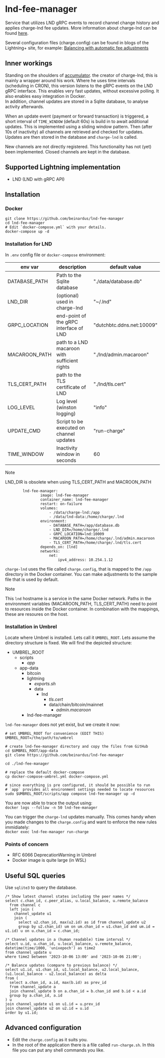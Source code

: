 # lnd-fee-manager

Service that utilizes LND gRPC events to record channel change history and applies charge-lnd fee updates.
More information about charge-lnd can be found [here](https://github.com/accumulator/charge-lnd).

Several configuration files (charge.config) can be found in blogs of the Lightning+ site, for example:
[Balancing with automatic fee adjustments](https://lightningnetwork.plus/posts/185)

## Inner workings

Standing on the shoulders of [accumulator](https://github.com/accumulator). the creator of charge-lnd, this is mainly a wrapper around his work. Where he uses time intervals (scheduling in CRON), this version listens to the gRPC events on the LND gRPC interface. This enables very fast updates, without excessive polling. It also enables easy integration in Docker.  
In addition, channel updates are stored in a Sqlite database, to analyse activity afterwards.

When an update event (payment or forward transaction) is triggered, a short interval of `TIME_WINDOW` (default 60s) is build in to await additional updates. This is implemented using a sliding window pattern. Then (after 10s of inactivity) all channels are retrieved and checked for updates. Updates are then stored in the database and `charge-lnd` is called.

New channels are not directly registered. This functionality has not (yet) been implemented.
Closed channels are kept in the database.

## Supported Lightning implementation

- LND (LND with gRPC API)

## Installation

### Docker

```shell
git clone https://github.com/beinardus/lnd-fee-manager
cd lnd-fee-manager
# Edit `docker-compose.yml` with your details.
docker-compose up -d
```

### Installation for LND

In `.env` config file or `docker-compose` environment:

| env var       | description                                   | default value             |
| ------------- | --------------------------------------------- | ------------------------- |
| DATABASE_PATH | Path to the Sqlite database                   | "./data/database.db"      |
| LND_DIR       | (optional) used in charge-lnd                 | "~/.lnd"                  |
| GRPC_LOCATION | end-point of the gRPC interface of LND        | "dutchbtc.ddns.net:10009" |
| MACAROON_PATH | path to a LND macaroon with sufficient rights | "./lnd/admin.macaroon"    |
| TLS_CERT_PATH | path to the TLS certificate of LND            | "./lnd/tls.cert"          |
| LOG_LEVEL     | Log level (winston logging)                   | "info"                    |
| UPDATE_CMD    | Script to be executed on channel updates      | "run-charge"              |
| TIME_WINDOW   | Inactivity window in seconds                  | 60                        |

> [!NOTE]
> LND_DIR is obsolete when using TLS_CERT_PATH and MACROON_PATH

```
        lnd-fee-manager:
                image: lnd-fee-manager
                container_name: lnd-fee-manager
                restart: on-failure
                volumes:
                    - /data/charge-lnd:/app
                    - /data/lnd-data:/home/charge/.lnd
                environment:
                    - DATABASE_PATH=/app/database.db
                    - LND_DIR=/home/charge/.lnd
                    - GRPC_LOCATION=lnd:10009
                    - MACAROON_PATH=/home/charge/.lnd/admin.macaroon
                    - TLS_CERT_PATH=/home/charge/.lnd/tls.cert
                depends_on: [lnd]
                networks:
                    net:
                        ipv4_address: 10.254.1.12
```

`charge-lnd` uses the file called `charge.config`, that is mapped to the `/app` directory in the Docker container. You can make adjustments to the sample file that is used by default.

> [!NOTE]
> This `lnd` hostname is a service in the same Docker network.
> Paths in the environment variables (MACAROON_PATH, TLS_CERT_PATH) need to point to resources inside the Docker container. In combination with the mappings, these are resoures on the host.

### Installation in Umbrel

Locate where Umbrel is installed. Lets call it `UMBREL_ROOT`. Lets assume the directory structure is fixed. We will find the depicted structure:

- UMBREL_ROOT
  - scripts
    - _app_
  - app-data
    - bitcoin
    - lightning
      - _exports.sh_
      - data
        - lnd
          - _tls.cert_
          - data/chain/bitcoin/mainnet
            - _admin.macaroon_
    - lnd-fee-manager

`lnd-fee-manager` does not yet exist, but we create it now:

```shell
# set UMBREL_ROOT for convenience (EDIT THIS)
UMBREL_ROOT=/the/path/to/umbrel

# create lnd-fee-manager directory and copy the files from GitHub
cd $UMBREL_ROOT/app-data
git clone https://github.com/beinardus/lnd-fee-manager

cd ./lnd-fee-manager

# replace the default docker-compose
cp docker-compose-umbrel.yml docker-compose.yml

# since everything is pre configured, it should be possible to run
# `app` provides all environment settings needed to locate resources
sudo $UMBREL_ROOT/scripts/app compose lnd-fee-manager up -d
```

You are now able to trace the output using:  
`docker logs --follow -n 50 lnd-fee-manager`

You can trigger the `charge-lnd` updates manually. This comes handy when you made changes to the `charge.config` and want to enforce the new rules immidiately:  
`docker exec lnd-fee-manager run-charge`

### Points of concern

- RFC 6066 DeprecationWarning in Umbrel
- Docker image is quite large (in WSL)

## Useful SQL queries

Use `sqlite3` to query the database.

```
/* Show latest channel states including the peer names */
select c.chan_id, c.peer_alias, u.local_balance, u.remote_balance
  from channel c
  left join (
    channel_update u1
    join (
      select u2.chan_id, max(u2.id) as id from channel_update u2
      group by u2.chan_id) um on um.chan_id = u1.chan_id and um.id = u1.id) u on u.chan_id = c.chan_id;
```

```
/* Channel updates in a (human readable) time interval */
select u.id, u.chan_id, u.local_balance, u.remote_balance, datetime(time/1000, 'unixepoch') as time2
from channel_update u
where time2 between '2023-10-06 13:00' and '2023-10-06 21:00';
```

```
/* Balance updates (compare to previous balance) */
select u1.id, u1.chan_id, u1.local_balance, u2.local_balance, (u1.local_balance - u2.local_balance) as delta
from (
  select a.chan_id, a.id, max(b.id) as prev_id
  from channel_update a
  join channel_update b on a.chan_id = b.chan_id and b.id < a.id
  group by a.chan_id, a.id
) u
join channel_update u1 on u1.id = u.prev_id
join channel_update u2 on u2.id = u.id
order by u1.id;
```

## Advanced configuration

- Edit the `charge.config` as it suits you.
- In the root of the application there is a file called `run-charge.sh`. In this file you can put any shell commands you like.
